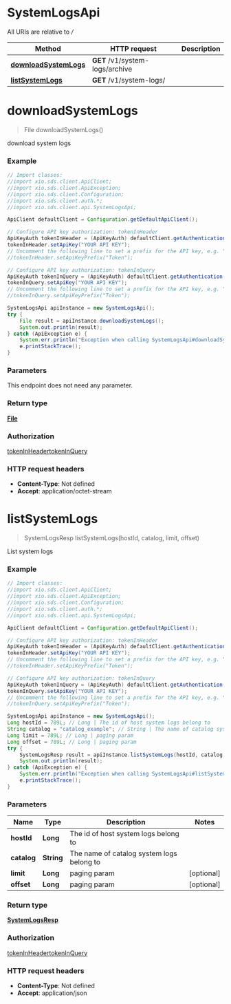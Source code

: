 # SystemLogsApi

All URIs are relative to */*

Method | HTTP request | Description
------------- | ------------- | -------------
[**downloadSystemLogs**](SystemLogsApi.md#downloadSystemLogs) | **GET** /v1/system-logs/archive | 
[**listSystemLogs**](SystemLogsApi.md#listSystemLogs) | **GET** /v1/system-logs/ | 

<a name="downloadSystemLogs"></a>
# **downloadSystemLogs**
> File downloadSystemLogs()



download system logs

### Example
```java
// Import classes:
//import xio.sds.client.ApiClient;
//import xio.sds.client.ApiException;
//import xio.sds.client.Configuration;
//import xio.sds.client.auth.*;
//import xio.sds.client.api.SystemLogsApi;

ApiClient defaultClient = Configuration.getDefaultApiClient();

// Configure API key authorization: tokenInHeader
ApiKeyAuth tokenInHeader = (ApiKeyAuth) defaultClient.getAuthentication("tokenInHeader");
tokenInHeader.setApiKey("YOUR API KEY");
// Uncomment the following line to set a prefix for the API key, e.g. "Token" (defaults to null)
//tokenInHeader.setApiKeyPrefix("Token");

// Configure API key authorization: tokenInQuery
ApiKeyAuth tokenInQuery = (ApiKeyAuth) defaultClient.getAuthentication("tokenInQuery");
tokenInQuery.setApiKey("YOUR API KEY");
// Uncomment the following line to set a prefix for the API key, e.g. "Token" (defaults to null)
//tokenInQuery.setApiKeyPrefix("Token");

SystemLogsApi apiInstance = new SystemLogsApi();
try {
    File result = apiInstance.downloadSystemLogs();
    System.out.println(result);
} catch (ApiException e) {
    System.err.println("Exception when calling SystemLogsApi#downloadSystemLogs");
    e.printStackTrace();
}
```

### Parameters
This endpoint does not need any parameter.

### Return type

[**File**](File.md)

### Authorization

[tokenInHeader](../README.md#tokenInHeader)[tokenInQuery](../README.md#tokenInQuery)

### HTTP request headers

 - **Content-Type**: Not defined
 - **Accept**: application/octet-stream

<a name="listSystemLogs"></a>
# **listSystemLogs**
> SystemLogsResp listSystemLogs(hostId, catalog, limit, offset)



List system logs

### Example
```java
// Import classes:
//import xio.sds.client.ApiClient;
//import xio.sds.client.ApiException;
//import xio.sds.client.Configuration;
//import xio.sds.client.auth.*;
//import xio.sds.client.api.SystemLogsApi;

ApiClient defaultClient = Configuration.getDefaultApiClient();

// Configure API key authorization: tokenInHeader
ApiKeyAuth tokenInHeader = (ApiKeyAuth) defaultClient.getAuthentication("tokenInHeader");
tokenInHeader.setApiKey("YOUR API KEY");
// Uncomment the following line to set a prefix for the API key, e.g. "Token" (defaults to null)
//tokenInHeader.setApiKeyPrefix("Token");

// Configure API key authorization: tokenInQuery
ApiKeyAuth tokenInQuery = (ApiKeyAuth) defaultClient.getAuthentication("tokenInQuery");
tokenInQuery.setApiKey("YOUR API KEY");
// Uncomment the following line to set a prefix for the API key, e.g. "Token" (defaults to null)
//tokenInQuery.setApiKeyPrefix("Token");

SystemLogsApi apiInstance = new SystemLogsApi();
Long hostId = 789L; // Long | The id of host system logs belong to
String catalog = "catalog_example"; // String | The name of catalog system logs belong to
Long limit = 789L; // Long | paging param
Long offset = 789L; // Long | paging param
try {
    SystemLogsResp result = apiInstance.listSystemLogs(hostId, catalog, limit, offset);
    System.out.println(result);
} catch (ApiException e) {
    System.err.println("Exception when calling SystemLogsApi#listSystemLogs");
    e.printStackTrace();
}
```

### Parameters

Name | Type | Description  | Notes
------------- | ------------- | ------------- | -------------
 **hostId** | **Long**| The id of host system logs belong to |
 **catalog** | **String**| The name of catalog system logs belong to |
 **limit** | **Long**| paging param | [optional]
 **offset** | **Long**| paging param | [optional]

### Return type

[**SystemLogsResp**](SystemLogsResp.md)

### Authorization

[tokenInHeader](../README.md#tokenInHeader)[tokenInQuery](../README.md#tokenInQuery)

### HTTP request headers

 - **Content-Type**: Not defined
 - **Accept**: application/json

